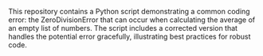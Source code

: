 This repository contains a Python script demonstrating a common coding error: the ZeroDivisionError that can occur when calculating the average of an empty list of numbers.  The script includes a corrected version that handles the potential error gracefully, illustrating best practices for robust code.
